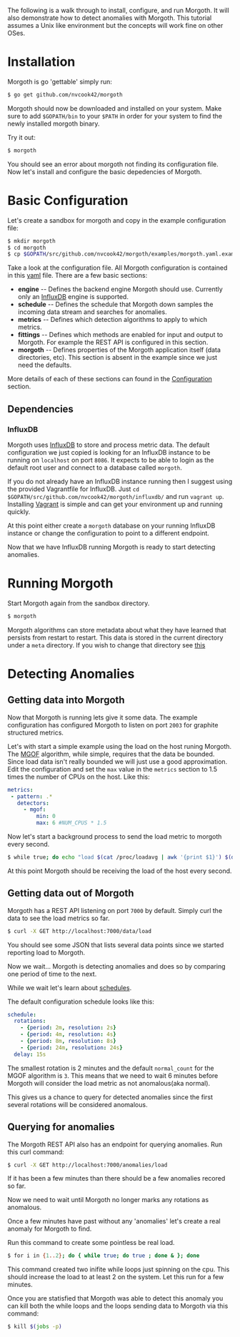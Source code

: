 
The following is a walk through to install, configure, and run Morgoth. It will also demonstrate
how to detect anomalies with Morgoth. This tutorial assumes a Unix like environment but the concepts
will work fine on other OSes.

# Installation

Morgoth is go 'gettable' simply run:

```bash
$ go get github.com/nvcook42/morgoth
```

Morgoth should now be downloaded and installed on your system. Make sure to add
`$GOPATH/bin` to your `$PATH` in order for your system to find the newly installed morgoth binary.


Try it out:

```bash
$ morgoth
```

You should see an error about morgoth not finding its configuration file. Now let's install
and configure the basic depedencies of Morgoth.


# Basic Configuration

Let's create a sandbox for morgoth and copy in the example configuration file:

```bash
$ mkdir morgoth
$ cd morgoth
$ cp $GOPATH/src/github.com/nvcook42/morgoth/examples/morgoth.yaml.example ./morgoth.yaml
```

Take a look at the configuration file. All Morgoth configuration is contained in this [yaml](en.wikipedia.org/wiki/YAML) file.
There are a few basic sections:

* **engine** -- Defines the backend engine Morgoth should use. Currently only an [InfluxDB](influxdb.com) engine is supported.
* **schedule** -- Defines the schedule that Morgoth down samples the incoming data stream and searches for anomalies.
* **metrics** -- Defines which detection algorithms to apply to which metrics.
* **fittings** -- Defines which methods are enabled for input and output to Morgoth. For example the REST API is configured in this section.
* **morgoth** -- Defines properties of the Morgoth application itself (data directories, etc). This section is absent in the example since we just need the defaults.

More details of each of these sections can found in the [Configuration](/configuration/configuration) section.


## Dependencies

### InfluxDB

Morgoth uses [InfluxDB](influxdb.com) to store and process metric data. The default configuration we
just copied is looking for an InfluxDB instance to be running on `localhost` on port `8086`. It expects
to be able to login as the default root user and connect to a database called `morgoth`.

If you do not already have an InfluxDB instance running then I suggest using the provided Vagrantfile for InfluxDB. Just `cd $GOPATH/src/github.com/nvcook42/morgoth/influxdb/` and run
`vagrant up`. Installing [Vagrant](https://www.vagrantup.com/) is simple and can get your environment up and running quickly.

At this point either create a `morgoth` database on your running InfluxDB instance or change the configuration to point to a different endpoint.

Now that we have InfluxDB running Morgoth is ready to start detecting anomalies.


# Running Morgoth

Start Morgoth again from the sandbox directory.

```bash
$ morgoth
```

Morgoth algorithms can store metadata about what they have learned that persists from restart to restart.
This data is stored in the current directory under a `meta` directory. If you wish to change that directory
see [this](configuration/morgoth/)

# Detecting Anomalies

## Getting data into Morgoth

Now that Morgoth is running lets give it some data. The example configuration has configured Morgoth to
listen on port `2003` for graphite structured metrics.

Let's with start a simple example using the load on the host runing Morgoth. The [MGOF](#) algorithm, while simple,
requires that the data be bounded. Since load data isn't really bounded we will just use a good approximation.
Edit the configuration and set the `max` value in the `metrics` section to 1.5 times the number of CPUs on the 
host. Like this:

```yaml
metrics:
 - pattern: .*
   detectors:
     - mgof:
         min: 0
         max: 6 #NUM_CPUS * 1.5
```

Now let's start a background process to send the load metric to morgoth every second.

```bash
$ while true; do echo "load $(cat /proc/loadavg | awk '{print $1}') $(date +'%s')" | nc localhost 2003; sleep 1; done &
```

At this point Morgoth should be receiving the load of the host every second.

## Getting data out of Morgoth

Morgoth has a REST API listening on port `7000` by default. Simply curl the data to see the load metrics so far.

```bash
$ curl -X GET http://localhost:7000/data/load
```

You should see some JSON that lists several data points since we started reporting load to Morgoth.

Now we wait... Morgoth is detecting anomalies and does so by comparing one period of time to the next.

While we wait let's learn about [schedules](configuration/schedule/).

The default configuration schedule looks like this:

```yaml
schedule:
  rotations:
    - {period: 2m, resolution: 2s}
    - {period: 4m, resolution: 4s}
    - {period: 8m, resolution: 8s}
    - {period: 24m, resolution: 24s}
  delay: 15s
```

The smallest rotation is 2 minutes and the default `normal_count` for the MGOF algorithm is `3`. This means that
we need to wait 6 minutes before Morgoth will consider the load metric as not anomalous(aka normal).

This gives us a chance to query for detected anomalies since the first several rotations will be considered anomalous.

## Querying for anomalies

The Morgoth REST API also has an endpoint for querying anomalies. Run this curl command:

```bash
$ curl -X GET http://localhost:7000/anomalies/load
```

If it has been a few minutes than there should be a few anomalies recored so far.

Now we need to wait until Morgoth no longer marks any rotations as anomalous.

Once a few minutes have past without any 'anomalies' let's create a real anomaly for Morgoth to find.

Run this command to create some pointless be real load.

```bash
$ for i in {1..2}; do { while true; do true ; done & }; done
```

This command created two inifite while loops just spinning on the cpu. This should increase the load to at least 2 on the system.
Let this run for a few minutes.

Once you are statisfied that Morgoth was able to detect this anomaly you can kill both the while loops and the loops sending data to Morgoth
via this command:

```bash
$ kill $(jobs -p)
```


